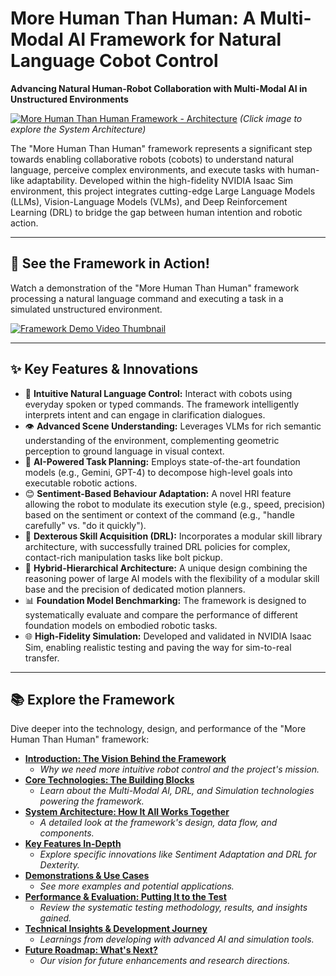 # More Human Than Human: A Multi-Modal AI Framework for Natural Language Cobot Control

**Advancing Natural Human-Robot Collaboration with Multi-Modal AI in Unstructured Environments**

[![More Human Than Human Framework - Architecture](_assets/architecture_diagram.png)](docs/02_System_Architecture.md)
*(Click image to explore the System Architecture)*

The "More Human Than Human" framework represents a significant step towards enabling collaborative robots (cobots) to understand natural language, perceive complex environments, and execute tasks with human-like adaptability. Developed within the high-fidelity NVIDIA Isaac Sim environment, this project integrates cutting-edge Large Language Models (LLMs), Vision-Language Models (VLMs), and Deep Reinforcement Learning (DRL) to bridge the gap between human intention and robotic action.

---

## 🚀 See the Framework in Action!

Watch a demonstration of the "More Human Than Human" framework processing a natural language command and executing a task in a simulated unstructured environment.

[![Framework Demo Video Thumbnail](_assets/framework_demo_thumbnail.png)](_assets/framework_demo_video.mp4)


---

## ✨ Key Features & Innovations

* 💬 **Intuitive Natural Language Control:** Interact with cobots using everyday spoken or typed commands. The framework intelligently interprets intent and can engage in clarification dialogues.
* 👁️ **Advanced Scene Understanding:** Leverages VLMs for rich semantic understanding of the environment, complementing geometric perception to ground language in visual context.
* 🧠 **AI-Powered Task Planning:** Employs state-of-the-art foundation models (e.g., Gemini, GPT-4) to decompose high-level goals into executable robotic actions.
* 😊 **Sentiment-Based Behaviour Adaptation:** A novel HRI feature allowing the robot to modulate its execution style (e.g., speed, precision) based on the sentiment or context of the command (e.g., "handle carefully" vs. "do it quickly").
* 🦾 **Dexterous Skill Acquisition (DRL):** Incorporates a modular skill library architecture, with successfully trained DRL policies for complex, contact-rich manipulation tasks like bolt pickup.
* 🔗 **Hybrid-Hierarchical Architecture:** A unique design combining the reasoning power of large AI models with the flexibility of a modular skill base and the precision of dedicated motion planners.
* 📊 **Foundation Model Benchmarking:** The framework is designed to systematically evaluate and compare the performance of different foundation models on embodied robotic tasks.
* 🌐 **High-Fidelity Simulation:** Developed and validated in NVIDIA Isaac Sim, enabling realistic testing and paving the way for sim-to-real transfer.

---

## 📚 Explore the Framework

Dive deeper into the technology, design, and performance of the "More Human Than Human" framework:

* **[Introduction: The Vision Behind the Framework](docs/00_Introduction.md)**
    * *Why we need more intuitive robot control and the project's mission.*
* **[Core Technologies: The Building Blocks](docs/01_Core_Technologies.md)**
    * *Learn about the Multi-Modal AI, DRL, and Simulation technologies powering the framework.*
* **[System Architecture: How It All Works Together](docs/02_System_Architecture.md)**
    * *A detailed look at the framework's design, data flow, and components.*
* **[Key Features In-Depth](docs/03_Key_Features_Hub.md)**
    * *Explore specific innovations like Sentiment Adaptation and DRL for Dexterity.*
* **[Demonstrations & Use Cases](docs/04_Demonstrations.md)**
    * *See more examples and potential applications.*
* **[Performance & Evaluation: Putting It to the Test](docs/05_Performance_Evaluation.md)**
    * *Review the systematic testing methodology, results, and insights gained.*
* **[Technical Insights & Development Journey](docs/06_Technical_Insights.md)**
    * *Learnings from developing with advanced AI and simulation tools.*
* **[Future Roadmap: What's Next?](docs/07_Future_Roadmap.md)**
    * *Our vision for future enhancements and research directions.*
